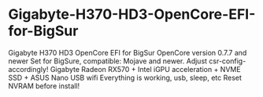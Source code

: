 # Gigabyte-H370-HD3-OpenCore-EFI-for-BigSur
Gigabyte H370 HD3 OpenCore EFI for BigSur
OpenCore version 0.7.7 and newer
Set for BigSure, compatible: Mojave and newer. Adjust csr-config-accordingly! 
Gigabyte Radeon RX570 + Intel iGPU acceleration + NVME SSD + ASUS Nano USB wifi
Everything is working, usb, sleep, etc
Reset NVRAM before install!
